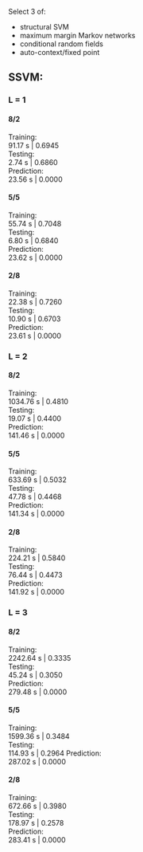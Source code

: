 Select 3 of:  
- structural SVM
- maximum margin Markov networks
- conditional random fields
- auto-context/fixed point


## SSVM:
### L = 1
#### 8/2
Training:  
91.17 s | 0.6945  
Testing:  
2.74 s | 0.6860  
Prediction:  
23.56 s | 0.0000  
#### 5/5
Training:  
55.74 s | 0.7048  
Testing:  
6.80 s | 0.6840  
Prediction:  
23.62 s | 0.0000  
#### 2/8
Training:  
22.38 s | 0.7260  
Testing:  
10.90 s | 0.6703  
Prediction:  
23.61 s | 0.0000  

### L = 2
#### 8/2
Training:  
1034.76 s | 0.4810  
Testing:  
19.07 s | 0.4400  
Prediction:  
141.46 s | 0.0000  
#### 5/5
Training:  
633.69 s | 0.5032  
Testing:  
47.78 s | 0.4468  
Prediction:  
141.34 s | 0.0000  
#### 2/8
Training:  
224.21 s | 0.5840  
Testing:  
76.44 s | 0.4473  
Prediction:  
141.92 s | 0.0000 

### L = 3
#### 8/2
Training:  
2242.64 s | 0.3335  
Testing:  
45.24 s | 0.3050  
Prediction:  
279.48 s | 0.0000  
#### 5/5
Training:  
1599.36 s | 0.3484  
Testing:  
114.93 s | 0.2964
Prediction:  
287.02 s | 0.0000
#### 2/8
Training:  
672.66 s | 0.3980  
Testing:  
178.97 s | 0.2578  
Prediction:  
283.41 s | 0.0000